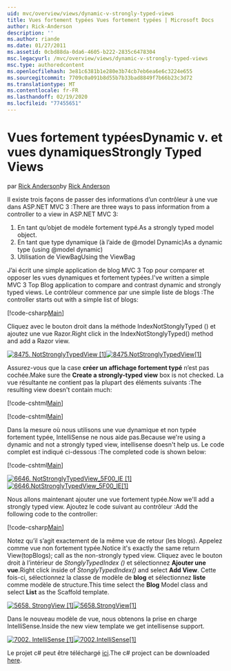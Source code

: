 ```yaml
---
uid: mvc/overview/views/dynamic-v-strongly-typed-views
title: Vues fortement typées Vues fortement typées | Microsoft Docs
author: Rick-Anderson
description: ''
ms.author: riande
ms.date: 01/27/2011
ms.assetid: 0cbd88da-0da6-4605-b222-2835c6478304
msc.legacyurl: /mvc/overview/views/dynamic-v-strongly-typed-views
msc.type: authoredcontent
ms.openlocfilehash: 3e81c6381b1e280e3b74cb7eb6ea6e6c3224e655
ms.sourcegitcommit: 7709c0a091b8d55b7b33bad8849f7b66b23c3d72
ms.translationtype: MT
ms.contentlocale: fr-FR
ms.lasthandoff: 02/19/2020
ms.locfileid: "77455651"
---
```

# <a name="dynamic-v-strongly-typed-views"></a><span data-ttu-id="9d048-103">Vues fortement typées</span><span class="sxs-lookup"><span data-stu-id="9d048-103">Dynamic v.</span></span> <span data-ttu-id="9d048-104">et vues dynamiques</span><span class="sxs-lookup"><span data-stu-id="9d048-104">Strongly Typed Views</span></span>

<span data-ttu-id="9d048-105">par [Rick Anderson](https://twitter.com/RickAndMSFT)</span><span class="sxs-lookup"><span data-stu-id="9d048-105">by [Rick Anderson](https://twitter.com/RickAndMSFT)</span></span>

<span data-ttu-id="9d048-106">Il existe trois façons de passer des informations d’un contrôleur à une vue dans ASP.NET MVC 3 :</span><span class="sxs-lookup"><span data-stu-id="9d048-106">There are three ways to pass information from a controller to a view in ASP.NET MVC 3:</span></span>

1. <span data-ttu-id="9d048-107">En tant qu’objet de modèle fortement typé.</span><span class="sxs-lookup"><span data-stu-id="9d048-107">As a strongly typed model object.</span></span>
2. <span data-ttu-id="9d048-108">En tant que type dynamique (à l’aide de @model Dynamic)</span><span class="sxs-lookup"><span data-stu-id="9d048-108">As a dynamic type (using @model dynamic)</span></span>
3. <span data-ttu-id="9d048-109">Utilisation de ViewBag</span><span class="sxs-lookup"><span data-stu-id="9d048-109">Using the ViewBag</span></span>

<span data-ttu-id="9d048-110">J’ai écrit une simple application de blog MVC 3 Top pour comparer et opposer les vues dynamiques et fortement typées.</span><span class="sxs-lookup"><span data-stu-id="9d048-110">I've written a simple MVC 3 Top Blog application to compare and contrast dynamic and strongly typed views.</span></span> <span data-ttu-id="9d048-111">Le contrôleur commence par une simple liste de blogs :</span><span class="sxs-lookup"><span data-stu-id="9d048-111">The controller starts out with a simple list of blogs:</span></span>

[!code-csharp[Main](dynamic-v-strongly-typed-views/samples/sample1.cs)]

<span data-ttu-id="9d048-112">Cliquez avec le bouton droit dans la méthode IndexNotStonglyTyped () et ajoutez une vue Razor.</span><span class="sxs-lookup"><span data-stu-id="9d048-112">Right click in the IndexNotStonglyTyped() method and add a Razor view.</span></span>

<span data-ttu-id="9d048-113">[![8475. NotStronglyTypedView [1]](dynamic-v-strongly-typed-views/_static/image2.png)](dynamic-v-strongly-typed-views/_static/image1.png)</span><span class="sxs-lookup"><span data-stu-id="9d048-113">[![8475.NotStronglyTypedView[1]](dynamic-v-strongly-typed-views/_static/image2.png)](dynamic-v-strongly-typed-views/_static/image1.png)</span></span>

<span data-ttu-id="9d048-114">Assurez-vous que la case **créer un affichage fortement typé** n’est pas cochée.</span><span class="sxs-lookup"><span data-stu-id="9d048-114">Make sure the **Create a strongly-typed view** box is not checked.</span></span> <span data-ttu-id="9d048-115">La vue résultante ne contient pas la plupart des éléments suivants :</span><span class="sxs-lookup"><span data-stu-id="9d048-115">The resulting view doesn't contain much:</span></span>

[!code-cshtml[Main](dynamic-v-strongly-typed-views/samples/sample2.cshtml)]

[!code-cshtml[Main](dynamic-v-strongly-typed-views/samples/sample3.cshtml)]

<span data-ttu-id="9d048-116">Dans la mesure où nous utilisons une vue dynamique et non typée fortement typée, IntelliSense ne nous aide pas.</span><span class="sxs-lookup"><span data-stu-id="9d048-116">Because we're using a dynamic and not a strongly typed view, intellisense doesn't help us.</span></span> <span data-ttu-id="9d048-117">Le code complet est indiqué ci-dessous :</span><span class="sxs-lookup"><span data-stu-id="9d048-117">The completed code is shown below:</span></span>

[!code-cshtml[Main](dynamic-v-strongly-typed-views/samples/sample4.cshtml)]

<span data-ttu-id="9d048-118">[![6646. NotStronglyTypedView_5F00_IE [1]](dynamic-v-strongly-typed-views/_static/image4.png)](dynamic-v-strongly-typed-views/_static/image3.png)</span><span class="sxs-lookup"><span data-stu-id="9d048-118">[![6646.NotStronglyTypedView_5F00_IE[1]](dynamic-v-strongly-typed-views/_static/image4.png)](dynamic-v-strongly-typed-views/_static/image3.png)</span></span>

<span data-ttu-id="9d048-119">Nous allons maintenant ajouter une vue fortement typée.</span><span class="sxs-lookup"><span data-stu-id="9d048-119">Now we'll add a strongly typed view.</span></span> <span data-ttu-id="9d048-120">Ajoutez le code suivant au contrôleur :</span><span class="sxs-lookup"><span data-stu-id="9d048-120">Add the following code to the controller:</span></span>

[!code-csharp[Main](dynamic-v-strongly-typed-views/samples/sample5.cs)]

<span data-ttu-id="9d048-121">Notez qu’il s’agit exactement de la même vue de retour (les blogs). Appelez comme vue non fortement typée.</span><span class="sxs-lookup"><span data-stu-id="9d048-121">Notice it's exactly the same return View(topBlogs); call as the non-strongly typed view.</span></span> <span data-ttu-id="9d048-122">Cliquez avec le bouton droit à l’intérieur de *StonglyTypedIndex ()* et sélectionnez **Ajouter une vue**.</span><span class="sxs-lookup"><span data-stu-id="9d048-122">Right click inside of *StonglyTypedIndex()* and select **Add View**.</span></span> <span data-ttu-id="9d048-123">Cette fois-ci, sélectionnez la classe de modèle de **blog** et sélectionnez **liste** comme modèle de structure.</span><span class="sxs-lookup"><span data-stu-id="9d048-123">This time select the **Blog** Model class and select **List** as the Scaffold template.</span></span>

<span data-ttu-id="9d048-124">[![5658. StrongView [1]](dynamic-v-strongly-typed-views/_static/image6.png)](dynamic-v-strongly-typed-views/_static/image5.png)</span><span class="sxs-lookup"><span data-stu-id="9d048-124">[![5658.StrongView[1]](dynamic-v-strongly-typed-views/_static/image6.png)](dynamic-v-strongly-typed-views/_static/image5.png)</span></span>

<span data-ttu-id="9d048-125">Dans le nouveau modèle de vue, nous obtenons la prise en charge IntelliSense.</span><span class="sxs-lookup"><span data-stu-id="9d048-125">Inside the new view template we get intellisense support.</span></span>

<span data-ttu-id="9d048-126">[![7002. IntelliSense [1]](dynamic-v-strongly-typed-views/_static/image8.png)](dynamic-v-strongly-typed-views/_static/image7.png)</span><span class="sxs-lookup"><span data-stu-id="9d048-126">[![7002.IntelliSense[1]](dynamic-v-strongly-typed-views/_static/image8.png)](dynamic-v-strongly-typed-views/_static/image7.png)</span></span>

<span data-ttu-id="9d048-127">Le projet c# peut être téléchargé [ici](https://blogs.msdn.com/cfs-file.ashx/__key/CommunityServer-Blogs-Components-WeblogFiles/00-00-01-11-73-SSMS/1817.Mvc3ViewDemo.zip).</span><span class="sxs-lookup"><span data-stu-id="9d048-127">The c# project can be downloaded [here](https://blogs.msdn.com/cfs-file.ashx/__key/CommunityServer-Blogs-Components-WeblogFiles/00-00-01-11-73-SSMS/1817.Mvc3ViewDemo.zip).</span></span>
